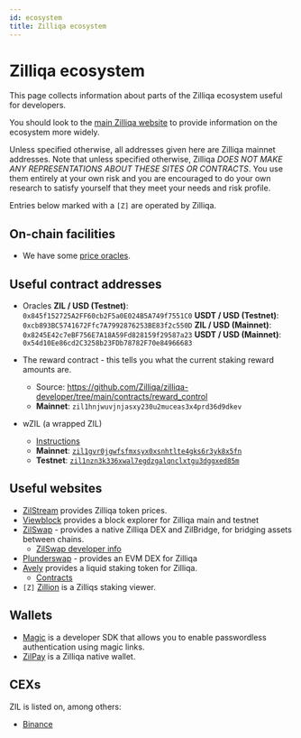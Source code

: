 ```yaml
---
id: ecosystem
title: Zilliqa ecosystem
---
```

# Zilliqa ecosystem

This page collects information about parts of the Zilliqa ecosystem useful for developers.

You should look to the [main Zilliqa website](https://zilliqa.com/) to provide information on the ecosystem more widely.

Unless specified otherwise, all addresses given here are Zilliqa mainnet addresses. Note that unless specified otherwise, Zilliqa *DOES NOT MAKE ANY REPRESENTATIONS ABOUT THESE SITES OR CONTRACTS*. You use them entirely at your own risk and you are encouraged to do your own research to satisfy yourself that they meet your needs and risk profile.

Entries below marked with a `[Z]` are operated by Zilliqa.

## On-chain facilities

 * We have some [price oracles](./chainlink.md).

## Useful contract addresses

 * Oracles
  **ZIL / USD (Testnet)**: `0x845f152725A2FF60cb2F5a0E024B5A749f7551C0` 
  **USDT / USD (Testnet)**: `0xcb893BC5741672Ffc7A7992876253BE83f2c550D`
  **ZIL / USD (Mainnet)**: `0x8245E42c7eBF756E7A18A59Fd828159f29587a23`
  **USDT / USD (Mainnet)**: `0x54d10Ee86cd2C3258b23FDb78782F70e84966683`

 * The reward contract - this tells you what the current staking reward amounts are.
    * Source: https://github.com/Zilliqa/zilliqa-developer/tree/main/contracts/reward_control
    * **Mainnet**: `zil1hnjwuvjnjasxy230u2muceas3x4prd36d9dkev`

 * wZIL (a wrapped ZIL)
    * [Instructions](wzil.md)
    * **Mainnet**: [`zil1gvr0jgwfsfmxsyx0xsnhtlte4gks6r3yk8x5fn`](https://viewblock.io/zilliqa/address/zil1gvr0jgwfsfmxsyx0xsnhtlte4gks6r3yk8x5fn)
    * **Testnet**: [`zil1nzn3k336xwal7egdzgalqnclxtgu3dggxed85m`](https://viewblock.io/zilliqa/address/zil1nzn3k336xwal7egdzgalqnclxtgu3dggxed85m?network=testnet)

## Useful websites

 * [ZilStream](https://zilstream.com/) provides Zilliqa token prices.
 * [Viewblock](https://viewblock.io/zilliqa) provides a block explorer for Zilliqa main and testnet
 * [ZilSwap](https://zilswap.io/swap) - provides a native Zilliqa DEX and ZilBridge, for bridging assets between chains.
     * [ZilSwap developer info](https://docs.zilswap.org/#/smart-contract)
 * [Plunderswap](https://plunderswap.com/) - provides an EVM DEX for Zilliqa
 * [Avely](https://avely.fi/) provides a liquid staking token for Zilliqa.
     * [Contracts](https://github.com/avely-finance)
 * `[Z]` [Zillion](https://stake.zilliqa.com) is a Zilliqs staking viewer.

## Wallets

 * [Magic](https://docs.magic.link/) is a developer SDK that allows you to enable passwordless authentication using magic links.
 * [ZilPay](https://zilpay.io/) is a Zilliqa native wallet.

## CEXs

ZIL is listed on, among others:

 * [Binance](https://binance.com)

